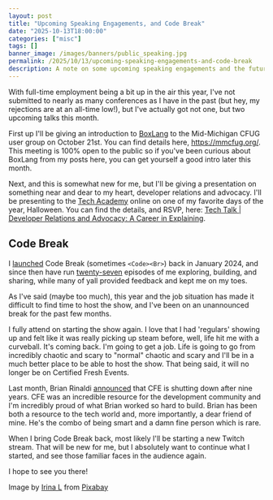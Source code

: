 ```yaml
---
layout: post
title: "Upcoming Speaking Engagements, and Code Break"
date: "2025-10-13T18:00:00"
categories: ["misc"]
tags: []
banner_image: /images/banners/public_speaking.jpg
permalink: /2025/10/13/upcoming-speaking-engagements-and-code-break
description: A note on some upcoming speaking engagements and the future of Code Break.
---
```


With full-time employment being a bit up in the air this year, I've not submitted to nearly as many conferences as I have in the past (but hey, my rejections are at an all-time low!), but I've actually got not one, but two upcoming talks this month. 

First up I'll be giving an introduction to [BoxLang](https://boxlang.io) to the Mid-Michigan CFUG user group on October 21st. You can find details here, <https://mmcfug.org/>. This meeting is 100% open to the public so if you've been curious about BoxLang from my posts here, you can get yourself a good intro later this month. 

Next, and this is somewhat new for me, but I'll be giving a presentation on something near and dear to my heart, developer relations and advocacy. I'll be presenting to the [Tech Academy](https://www.meetup.com/techacademy/) online on one of my favorite days of the year, Halloween. You can find the details, and RSVP, here: [Tech Talk | Developer Relations and Advocacy: A Career in Explaining](https://www.meetup.com/techacademy/events/311363457/).

## Code Break

I [launched](https://www.raymondcamden.com/2024/01/22/my-new-show-codebr) Code Break (sometimes `<Code><Br>`) back in January 2024, and since then have run [twenty-seven](https://www.youtube.com/watch?v=BzRUsvAR4oQ&list=PL_z-rqJYNijqhtPcEbwacp34TiFfb8eyO) episodes of me exploring, building, and sharing, while many of yall provided feedback and kept me on my toes. 

As I've said (maybe too much), this year and the job situation has made it difficult to find time to host the show, and I've been on an unannounced break for the past few months. 

I fully attend on starting the show again. I love that I had 'regulars' showing up and felt like it was really picking up steam before, well, life hit me with a curveball. It's coming back. I'm going to get a job. Life is going to go from incredibly chaotic and scary to "normal" chaotic and scary and I'll be in a much better place to be able to host the show. That being said, it will no longer be on Certified Fresh Events. 

Last month, Brian Rinaldi [announced](https://remotesynthesis.com/blog/the-future-of-cfe/) that CFE is shutting down after nine years. CFE was an incredible resource for the development community and I'm incredibly proud of what Brian worked so hard to build. Brian has been both a resource to the tech world and, more importantly, a dear friend of mine. He's the combo of being smart and a damn fine person which is rare. 

When I bring Code Break back, most likely I'll be starting a new Twitch stream. That will be new for me, but I absolutely want to continue what I started, and see those familiar faces in the audience again. 

I hope to see you there!

Image by <a href="https://pixabay.com/users/lograstudio-4785951/?utm_source=link-attribution&utm_medium=referral&utm_campaign=image&utm_content=3926344">Irina L</a> from <a href="https://pixabay.com//?utm_source=link-attribution&utm_medium=referral&utm_campaign=image&utm_content=3926344">Pixabay</a>